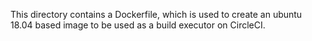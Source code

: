 This directory contains a Dockerfile, which is used to create an ubuntu 18.04
based image to be used as a build executor on CircleCI.
